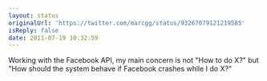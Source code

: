 ```yaml
---
layout: status
originalUrl: 'https://twitter.com/marcgg/status/93267079121219585'
isReply: false
date: 2011-07-19 10:32:59
---
```


Working with the Facebook API, my main concern is not "How to do X?" but "How should the system behave if Facebook crashes while I do X?"
